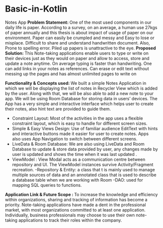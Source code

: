 # Basic-in-Kotlin
Notes App
<b> Problem Statement: </b>
One of the most used components in our daily life is paper. According to a survey, on an average, a human use 27kgs of paper annually and this thesis is about impact of usage of paper on our environment. Paper can easily be crumpled and messy and Easy to lose or misplace. Difficult to share and understand handwritten document. Also, Prone to spelling error. Piled up papers is unattractive to the eye.
<b> Proposed Solution: </b>
This Note-taking applications enable users to type or write on their devices just as they would on paper and allow to access, store and update a note anytime. On average typing is faster than handwriting. One can add links in your notes as references. Can erase or edit text without messing up the pages and has almost unlimited pages to write on



<b> Functionality & Concepts used: </b>
We built a simple Notes Application in which we will be displaying the list of notes in Recycler View which is added by the user. Along with that, we will be also able to add a new note to your app. We will be using Room Database for storing data in users’ devices. The App has a very simple and interactive interface which helps user to create their notes, also hint text are provided to guide them.
- Constraint Layout: Most of the activities in the app uses a flexible constraint layout, which is easy to handle for different screen sizes.
- Simple & Easy Views Design: Use of familiar audience EditText with hints and interactive buttons made it easier for user to create notes. Apps also uses App Navigation to switch between different screens.
- LiveData & Room Database: We are also using LiveData and Room Database to update & store data provided by user, any changes made by user is updated and shows the time when it was last updated .
- ViewModel : View Modal acts as a communication centre between repository and UI. The ViewModel instances survive Activity/Fragment recreation.
-Repository & Entity: a class that t is mainly used to manage multiple sources of data and an annotated class that is used to describe a database table when we are working with Room
-DAO: used for mapping SQL queries to functions.

<b> Application Link & Future Scope : </b>
To increase the knowledge and efficiency within organizations, sharing and tracking of information has become a priority. Note-taking applications have made a dent in the professional market, with most organizations committed to at least one application. Individually, business professionals may choose to use their own note-taking applications to track their roles within the company. 

